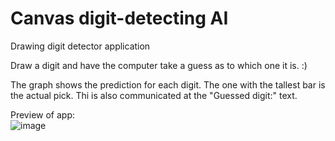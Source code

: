 # Canvas digit-detecting AI
Drawing digit detector application

Draw a digit and have the computer take a guess as to which one it is. :)

The graph shows the prediction for each digit. The one with the tallest bar is the actual pick. Thi is also communicated at the "Guessed digit:" text.

Preview of app:<br>
![image](https://github.com/TerrorScript/Canvas_digit-detecting_AI/assets/76130294/45f5eeb5-4521-4f9d-a7b6-d8298ee1425a)


